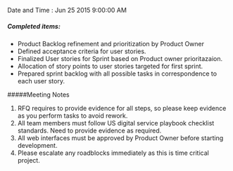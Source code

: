 Date and Time : Jun 25 2015  9:00:00 AM

##### Completed items:
* Product Backlog refinement and prioritization by Product Owner
* Defined acceptance criteria for user stories.
* Finalized User stories for Sprint based on Product owner prioritazaion.
* Allocation of story points to user stories targeted for first sprint. 
* Prepared sprint backlog with all possible tasks in correspondence to each user story. 

#####Meeting Notes
1. RFQ requires to provide evidence for all steps, so please keep evidence as you perform tasks to avoid rework.
2. All team members must follow US digital service playbook checklist standards. Need to provide evidence as required.
3. All web interfaces must be approved by Product Owner before starting development.
4. Please escalate any roadblocks immediately as this is time critical project.
